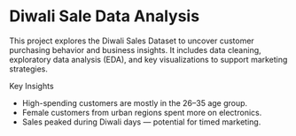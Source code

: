 # Diwali Sale Data Analysis
This project explores the Diwali Sales Dataset to uncover customer purchasing behavior and business insights. It includes data cleaning, exploratory data analysis (EDA), and key visualizations to support marketing strategies.


Key Insights

- High-spending customers are mostly in the 26–35 age group.
- Female customers from urban regions spent more on electronics.
- Sales peaked during Diwali days — potential for timed marketing.
